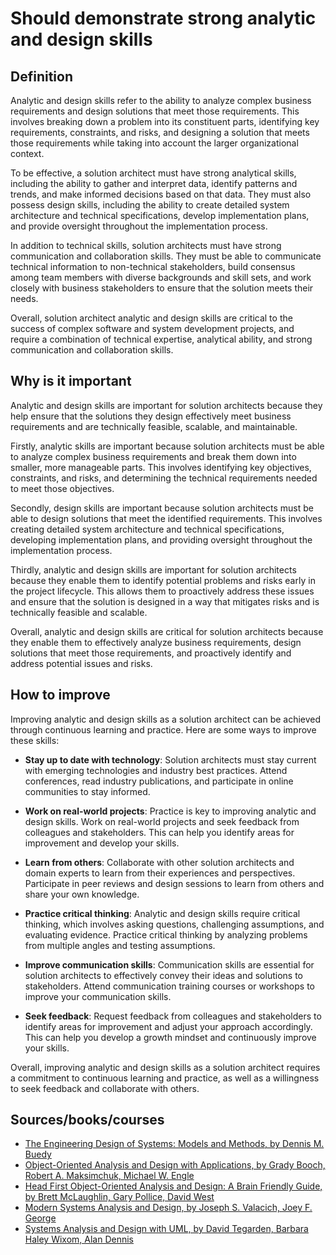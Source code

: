 # Should demonstrate strong analytic and design skills

## Definition

Analytic and design skills refer to the ability to analyze complex business requirements and design solutions that meet those requirements. This involves breaking down a problem into its constituent parts, identifying key requirements, constraints, and risks, and designing a solution that meets those requirements while taking into account the larger organizational context.

To be effective, a solution architect must have strong analytical skills, including the ability to gather and interpret data, identify patterns and trends, and make informed decisions based on that data. They must also possess design skills, including the ability to create detailed system architecture and technical specifications, develop implementation plans, and provide oversight throughout the implementation process.

In addition to technical skills, solution architects must have strong communication and collaboration skills. They must be able to communicate technical information to non-technical stakeholders, build consensus among team members with diverse backgrounds and skill sets, and work closely with business stakeholders to ensure that the solution meets their needs.

Overall, solution architect analytic and design skills are critical to the success of complex software and system development projects, and require a combination of technical expertise, analytical ability, and strong communication and collaboration skills.

## Why is it important

Analytic and design skills are important for solution architects because they help ensure that the solutions they design effectively meet business requirements and are technically feasible, scalable, and maintainable.

Firstly, analytic skills are important because solution architects must be able to analyze complex business requirements and break them down into smaller, more manageable parts. This involves identifying key objectives, constraints, and risks, and determining the technical requirements needed to meet those objectives.

Secondly, design skills are important because solution architects must be able to design solutions that meet the identified requirements. This involves creating detailed system architecture and technical specifications, developing implementation plans, and providing oversight throughout the implementation process.

Thirdly, analytic and design skills are important for solution architects because they enable them to identify potential problems and risks early in the project lifecycle. This allows them to proactively address these issues and ensure that the solution is designed in a way that mitigates risks and is technically feasible and scalable.

Overall, analytic and design skills are critical for solution architects because they enable them to effectively analyze business requirements, design solutions that meet those requirements, and proactively identify and address potential issues and risks.

## How to improve

Improving analytic and design skills as a solution architect can be achieved through continuous learning and practice. Here are some ways to improve these skills:

- **Stay up to date with technology**: Solution architects must stay current with emerging technologies and industry best practices. Attend conferences, read industry publications, and participate in online communities to stay informed.

- **Work on real-world projects**: Practice is key to improving analytic and design skills. Work on real-world projects and seek feedback from colleagues and stakeholders. This can help you identify areas for improvement and develop your skills.

- **Learn from others**: Collaborate with other solution architects and domain experts to learn from their experiences and perspectives. Participate in peer reviews and design sessions to learn from others and share your own knowledge.

- **Practice critical thinking**: Analytic and design skills require critical thinking, which involves asking questions, challenging assumptions, and evaluating evidence. Practice critical thinking by analyzing problems from multiple angles and testing assumptions.

- **Improve communication skills**: Communication skills are essential for solution architects to effectively convey their ideas and solutions to stakeholders. Attend communication training courses or workshops to improve your communication skills.

- **Seek feedback**: Request feedback from colleagues and stakeholders to identify areas for improvement and adjust your approach accordingly. This can help you develop a growth mindset and continuously improve your skills.

Overall, improving analytic and design skills as a solution architect requires a commitment to continuous learning and practice, as well as a willingness to seek feedback and collaborate with others.

## Sources/books/courses

- [The Engineering Design of Systems: Models and Methods, by Dennis M. Buedу](https://amzn.to/36kWpD4)
- [Object-Oriented Analysis and Design with Applications, by Grady Booch, Robert A. Maksimchuk, Michael W. Engle](https://amzn.to/354Ro1B)
- [Head First Object-Oriented Analysis and Design: A Brain Friendly Guide, by Brett McLaughlin, Gary Pollice, David West](https://amzn.to/2DZanyx)
- [Modern Systems Analysis and Design, by Joseph S. Valacich, Joey F. George](https://amzn.to/2qExVWs)
- [Systems Analysis and Design with UML, by David Tegarden, Barbara Haley Wixom, Alan Dennis](https://amzn.to/2P35FWW)
